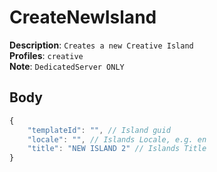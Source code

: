 # CreateNewIsland

**Description**: `Creates a new Creative Island` \
**Profiles**: `creative` \
**Note**: `DedicatedServer ONLY`

## Body

```js
{
    "templateId": "", // Island guid
    "locale": "", // Islands Locale, e.g. en
    "title": "NEW ISLAND 2" // Islands Title
}
```
